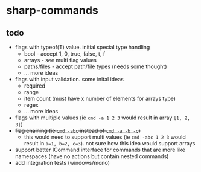 # sharp-commands

## todo
* flags with typeof(T) value. initial special type handling
  * bool - accept 1, 0, true, false, t, f
  * arrays - see multi flag values
  * paths/files - accept path/file types (needs some thought)
  * ... more ideas
* flags with input validation. some inital ideas
  * required
  * range
  * item count (must have x number of elements for arrays type)
  * regex
  * ... more ideas
* flags with multiple values (ie ```cmd -a 1 2 3``` would result in array ```[1, 2, 3]```)
* ~~flag chaining (ie ```cmd -abc``` instead of ```cmd -a -b -c```)~~
  * this would need to support multi values (ie ```cmd -abc 1 2 3``` would result in ```a=1, b=2, c=3```). not sure how this idea would support arrays
* support better ICommand interface for commands that are more like namespaces (have no actions but contain nested commands)
* add integration tests (windows/mono)

